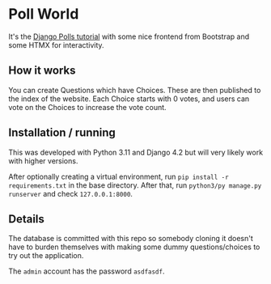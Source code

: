 # Poll World
It's the [Django Polls tutorial](https://docs.djangoproject.com/en/5.0/intro/tutorial01/) with some nice frontend from Bootstrap and some HTMX for interactivity.

## How it works
You can create Questions which have Choices. These are then published to the index of the website. Each Choice starts with 0 votes, and users can vote on the Choices to increase the vote count.

## Installation / running
This was developed with Python 3.11 and Django 4.2 but will very likely work with higher versions. 

After optionally creating a virtual environment, run `pip install -r requirements.txt` in the base directory. After that, run `python3/py manage.py runserver` and check `127.0.0.1:8000`.

## Details
The database is committed with this repo so somebody cloning it doesn't have to burden themselves with making some dummy questions/choices to try out the application.

The `admin` account has the password `asdfasdf`.